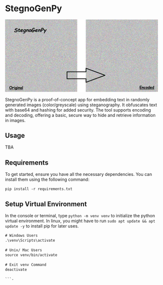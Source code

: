 # StegnoGenPy

![App Result](media/top0.png)

 StegnoGenPy is a proof-of-concept app for embedding text in randomly generated images (color/greyscale) using steganography. It obfuscates text with base64 and hashing for added security. The tool supports encoding and decoding, offering a basic, secure way to hide and retrieve information in images.


## Usage
TBA


## Requirements
To get started, ensure you have all the necessary dependencies. You can install them using the following command:
```
pip install -r requirements.txt
```

## Setup Virtual Environment
In the console or terminal, type `python -m venv venv` to initialize the python virtual environment. In linux, you might have to run `sudo apt update && apt update -y` to install pip for later uses.
```
# Windows Users
.\venv\Scripts\activate

# Unix/ Mac Users
source venv/bin/activate

# Exit venv Command
deactivate

```-